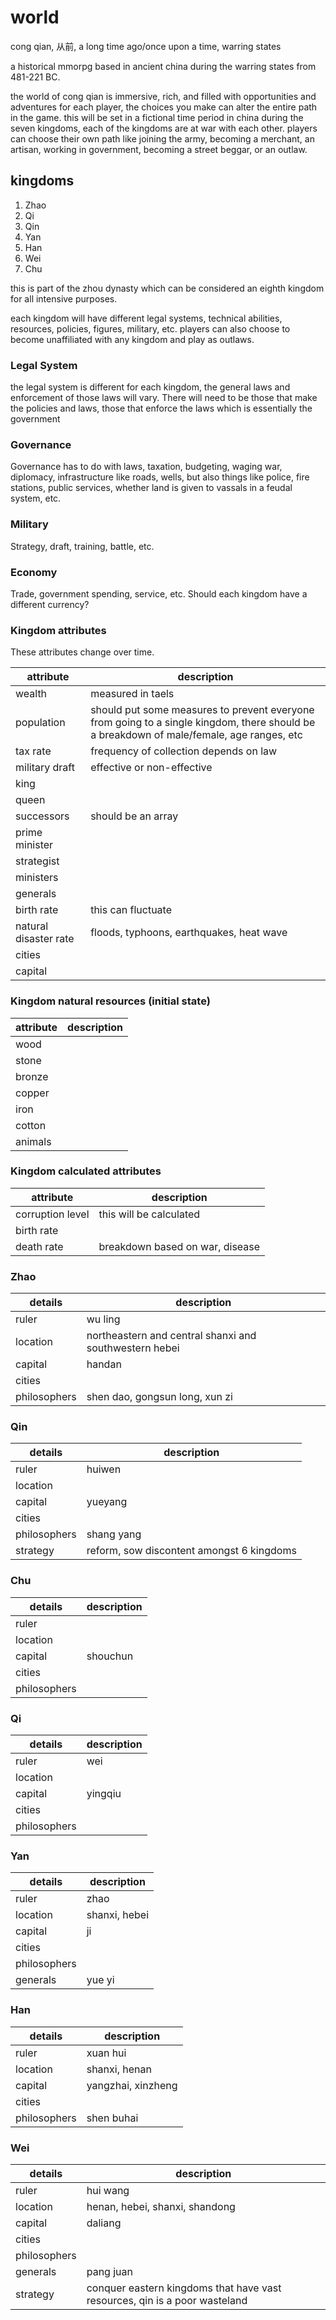 # world

cong qian, 从前, a long time ago/once upon a time, warring states

a historical mmorpg based in ancient china during the warring states
from 481-221 BC.

the world of cong qian is immersive, rich, and filled with opportunities and adventures for each player, the choices you make can alter the entire path in the game.  this will be set in a fictional time period in china during the seven kingdoms, each of the kingdoms are at war with each other.  players can choose their own path like joining the army, becoming a merchant, an artisan, working in government, becoming a street beggar, or an outlaw.

## kingdoms

1.  Zhao
1.  Qi
1.  Qin
1.  Yan
1.  Han
1.  Wei
1.  Chu

this is part of the zhou dynasty which can be considered an eighth kingdom for all intensive purposes.

each kingdom will have different legal systems, technical abilities, resources, policies, figures, military, etc.  players
can also choose to become unaffiliated with any kingdom and play as outlaws.

### Legal System

the legal system is different for each kingdom, the general laws and enforcement of those laws will vary.  There will need to be those that make the policies and laws, those that enforce the laws which is essentially the government

### Governance

Governance has to do with laws, taxation, budgeting, waging war, diplomacy, infrastructure like roads, wells, but also things like police, fire stations, public services, whether land is given to vassals in a feudal system, etc.

### Military

Strategy, draft, training, battle, etc.

### Economy

Trade, government spending, service, etc.  Should each kingdom have a different currency?


### Kingdom attributes

These attributes change over time.

attribute | description
---|---
wealth | measured in taels
population | should put some measures to prevent everyone from going to a single kingdom, there should be a breakdown of male/female, age ranges, etc
tax rate | frequency of collection depends on law
military draft | effective or non-effective
king |
queen |
successors | should be an array
prime minister |
strategist |
ministers |
generals |
birth rate | this can fluctuate
natural disaster rate | floods, typhoons, earthquakes, heat wave
cities |
capital |


### Kingdom natural resources (initial state)

attribute | description
---|---
wood |
stone |
bronze |
copper |
iron |
cotton |
animals |


### Kingdom calculated attributes

attribute | description
---|---
corruption level | this will be calculated
birth rate | 
death rate | breakdown based on war, disease


### Zhao

details | description
---|---
ruler | wu ling
location | northeastern and central shanxi and southwestern hebei
capital | handan
cities | 
philosophers | shen dao, gongsun long, xun zi


### Qin

details | description
---|---
ruler | huiwen
location | 
capital | yueyang
cities | 
philosophers | shang yang
strategy | reform, sow discontent amongst 6 kingdoms

### Chu

details | description
---|---
ruler | 
location |
capital | shouchun
cities | 
philosophers |

### Qi

details | description
---|---
ruler | wei
location | 
capital | yingqiu
cities | 
philosophers |

### Yan

details | description
---|---
ruler | zhao
location | shanxi, hebei
capital | ji
cities | 
philosophers |
generals | yue yi

### Han

details | description
---|---
ruler | xuan hui
location | shanxi, henan
capital | yangzhai, xinzheng
cities | 
philosophers | shen buhai

### Wei

details | description
---|---
ruler | hui wang
location | henan, hebei, shanxi, shandong
capital | daliang
cities | 
philosophers |
generals | pang juan
strategy | conquer eastern kingdoms that have vast resources, qin is a poor wasteland
